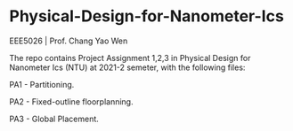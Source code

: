 # Physical-Design-for-Nanometer-Ics
EEE5026 | Prof. Chang Yao Wen

The repo contains Project Assignment 1,2,3 in Physical Design for Nanometer Ics (NTU)
at 2021-2 semeter, with the following files:  

PA1 - Partitioning.

PA2 - Fixed-outline floorplanning.

PA3 - Global Placement.
